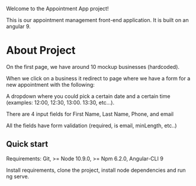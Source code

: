 Welcome to the Appointment App project!

This is our appointment management front-end application. It is built on an angular 9.

# About Project

On the first page, we have around 10 mockup businesses (hardcoded).

When we click on a business it redirect to page where we have a form for a new appointment with the following:

A dropdown where you could pick a certain date and a certain time (examples: 12:00, 12:30, 13:00. 13:30, etc...).

There are 4 input fields for First Name, Last Name, Phone, and email

All the fields have form validation (required, is email, minLength, etc..)

## Quick start

Requirements: Git, >= Node 10.9.0, >= Npm 6.2.0, Angular-CLI 9

Install requirements, clone the project, install node dependencies and run ng serve.
